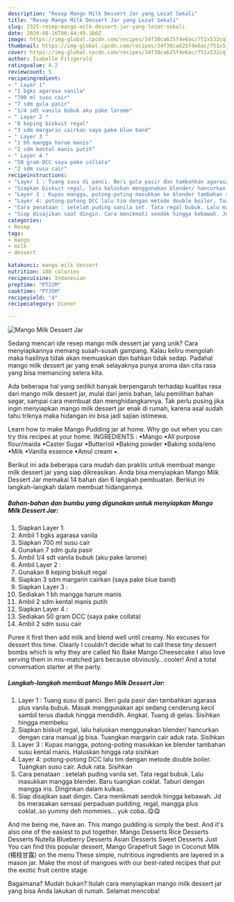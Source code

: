 ```yaml
---
description: "Resep Mango Milk Dessert Jar yang Lezat Sekali"
title: "Resep Mango Milk Dessert Jar yang Lezat Sekali"
slug: 2325-resep-mango-milk-dessert-jar-yang-lezat-sekali
date: 2020-08-16T06:44:49.366Z
image: https://img-global.cpcdn.com/recipes/34f38ca625f4e6ac/751x532cq70/mango-milk-dessert-jar-foto-resep-utama.jpg
thumbnail: https://img-global.cpcdn.com/recipes/34f38ca625f4e6ac/751x532cq70/mango-milk-dessert-jar-foto-resep-utama.jpg
cover: https://img-global.cpcdn.com/recipes/34f38ca625f4e6ac/751x532cq70/mango-milk-dessert-jar-foto-resep-utama.jpg
author: Isabelle Fitzgerald
ratingvalue: 4.2
reviewcount: 5
recipeingredient:
- " Layer 1"
- "1 bgks agarasa vanila"
- "700 ml susu cair"
- "7 sdm gula pasir"
- "1/4 sdt vanila bubuk aku pake larome"
- " Layer 2 "
- "8 keping biskuit regal"
- "3 sdm margarin cairkan saya pake blue band"
- " Layer 3 "
- "1 bh mangga harum manis"
- "2 sdm kental manis putih"
- " Layer 4 "
- "50 gram DCC saya pake collata"
- "2 sdm susu cair"
recipeinstructions:
- "Layer 1 : Tuang susu di panci. Beri gula pasir dan tambahkan agarasa plus vanila bubuk. Masak menggunakan api sedang cenderung kecil sambil terus diaduk hingga mendidih. Angkat. Tuang di gelas. Sisihkan hingga membeku"
- "Siapkan biskuit regal, lalu haluskan menggunakan blender/ hancurkan dengan cara manual jg bisa. Tuangkan margarin cair aduk rata. Sisihkan"
- "Layer 3 : Kupas mangga, potong-poting masukkan ke blender tambahan susu kental manis. Haluskan hingga rata sisihkan"
- "Layer 4: potong-potong DCC lalu tim dengan metode double boiler. Tuangkan susu cair. Aduk rata. Sisihkan"
- "Cara penataan : setelah puding vanila set. Tata regal bubuk. Lalu masukkan mangga blender. Baru tuangkan coklat. Taburi dengan mangga iris. Dinginkan dalam kulkas."
- "Siap disajikan saat dingin. Cara menikmati sendok hingga kebawah. Jd bs merasakan sensasi perpaduan pudding, regal, mangga plus coklat..so yummy deh mommies... yuk coba..😋😋"
categories:
- Resep
tags:
- mango
- milk
- dessert

katakunci: mango milk dessert 
nutrition: 180 calories
recipecuisine: Indonesian
preptime: "PT22M"
cooktime: "PT35M"
recipeyield: "4"
recipecategory: Dinner

---
```



![Mango Milk Dessert Jar](https://img-global.cpcdn.com/recipes/34f38ca625f4e6ac/751x532cq70/mango-milk-dessert-jar-foto-resep-utama.jpg)

Sedang mencari ide resep mango milk dessert jar yang unik? Cara menyiapkannya memang susah-susah gampang. Kalau keliru mengolah maka hasilnya tidak akan memuaskan dan bahkan tidak sedap. Padahal mango milk dessert jar yang enak selayaknya punya aroma dan cita rasa yang bisa memancing selera kita.

Ada beberapa hal yang sedikit banyak berpengaruh terhadap kualitas rasa dari mango milk dessert jar, mulai dari jenis bahan, lalu pemilihan bahan segar, sampai cara membuat dan menghidangkannya. Tak perlu pusing jika ingin menyiapkan mango milk dessert jar enak di rumah, karena asal sudah tahu triknya maka hidangan ini bisa jadi sajian istimewa.

Learn how to make Mango Pudding jar at home. Why go out when you can try this recipes at your home. INGREDIENTS : ▪Mango ▪All purpose flour/maida ▪Caster Sugar ▪Butter/oil ▪Baking powder ▪Baking soda/eno ▪Milk ▪Vanilla essence ▪Amul cream ▪.


Berikut ini ada beberapa cara mudah dan praktis untuk membuat mango milk dessert jar yang siap dikreasikan. Anda bisa menyiapkan Mango Milk Dessert Jar memakai 14 bahan dan 6 langkah pembuatan. Berikut ini langkah-langkah dalam membuat hidangannya.

<!--inarticleads1-->

##### Bahan-bahan dan bumbu yang digunakan untuk menyiapkan Mango Milk Dessert Jar:

1. Siapkan  Layer 1:
1. Ambil 1 bgks agarasa vanila
1. Siapkan 700 ml susu cair
1. Gunakan 7 sdm gula pasir
1. Ambil 1/4 sdt vanila bubuk (aku pake larome)
1. Ambil  Layer 2 :
1. Gunakan 8 keping biskuit regal
1. Siapkan 3 sdm margarin cairkan (saya pake blue band)
1. Siapkan  Layer 3 :
1. Sediakan 1 bh mangga harum manis
1. Ambil 2 sdm kental manis putih
1. Siapkan  Layer 4 :
1. Sediakan 50 gram DCC (saya pake collata)
1. Ambil 2 sdm susu cair


Puree it first then add milk and blend well until creamy. No excuses for dessert this time. Clearly I couldn&#39;t decide what to call these tiny dessert bombs which is why they are called No Bake Mango Cheesecake I also love serving them in mis-matched jars because obviously…cooler! And a total conversation starter at the party. 

<!--inarticleads2-->

##### Langkah-langkah membuat Mango Milk Dessert Jar:

1. Layer 1 : Tuang susu di panci. Beri gula pasir dan tambahkan agarasa plus vanila bubuk. Masak menggunakan api sedang cenderung kecil sambil terus diaduk hingga mendidih. Angkat. Tuang di gelas. Sisihkan hingga membeku
1. Siapkan biskuit regal, lalu haluskan menggunakan blender/ hancurkan dengan cara manual jg bisa. Tuangkan margarin cair aduk rata. Sisihkan
1. Layer 3 : Kupas mangga, potong-poting masukkan ke blender tambahan susu kental manis. Haluskan hingga rata sisihkan
1. Layer 4: potong-potong DCC lalu tim dengan metode double boiler. Tuangkan susu cair. Aduk rata. Sisihkan
1. Cara penataan : setelah puding vanila set. Tata regal bubuk. Lalu masukkan mangga blender. Baru tuangkan coklat. Taburi dengan mangga iris. Dinginkan dalam kulkas.
1. Siap disajikan saat dingin. Cara menikmati sendok hingga kebawah. Jd bs merasakan sensasi perpaduan pudding, regal, mangga plus coklat..so yummy deh mommies... yuk coba..😋😋


And me being me, have an. This mango pudding is simply the best. And it&#39;s also one of the easiest to put together. Mango Desserts Rice Desserts Desserts Nutella Blueberry Desserts Asian Desserts Sweet Desserts Just You can find this popular dessert, Mango Grapefruit Sago in Coconut Milk (楊枝甘露) on the menu These simple, nutritious ingredients are layered in a mason jar. Make the most of mangoes with our best-rated recipes that put the exotic fruit centre stage. 

Bagaimana? Mudah bukan? Itulah cara menyiapkan mango milk dessert jar yang bisa Anda lakukan di rumah. Selamat mencoba!
